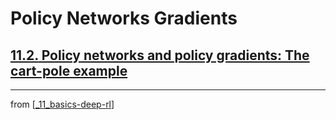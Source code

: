 # Policy Networks Gradients

## [**11.2.** Policy networks and policy gradients: The cart-pole example](https://livebook.manning.com/book/deep-learning-with-javascript/chapter-11/26)

---
from [[_11_basics-deep-rl]]

[//begin]: # "Autogenerated link references for markdown compatibility"
[_11_basics-deep-rl]: ../_11_basics-deep-rl.md "Basics Reinforcement Learning"
[//end]: # "Autogenerated link references"
